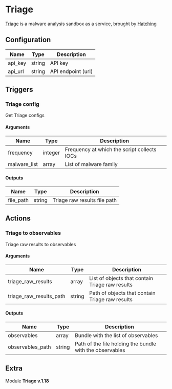 # Triage



[Triage](https://tria.ge/) is a malware analysis sandbox as a service, brought by [Hatching](https://hatching.io/)

## Configuration



| Name      |  Type   |  Description  |
| --------- | ------- | --------------------------- |
| api_key | string | API key |
| api_url | string | API endpoint (url) |





## Triggers

### Triage config

Get Triage configs



#### Arguments
| Name      |  Type   |  Description  |
| --------- | ------- | --------------------------- |
| frequency | integer | Frequency at which the script collects IOCs |
| malware_list | array | List of malware family |






#### Outputs
| Name      |  Type   |  Description  |
| --------- | ------- | --------------------------- |
| file_path | string | Triage raw results file path |













## Actions

### Triage to observables

Triage raw results to observables



#### Arguments

| Name      |  Type   |  Description  |
| --------- | ------- | --------------------------- |
| triage_raw_results | array | List of objects that contain Triage raw results |
| triage_raw_results_path | string | Path of objects that contain Triage raw results |






#### Outputs
| Name      |  Type   |  Description  |
| --------- | ------- | --------------------------- |
| observables | array | Bundle with the list of observables |
| observables_path | string | Path of the file holding the bundle with the observables |












## Extra

Module **Triage v.1.18**